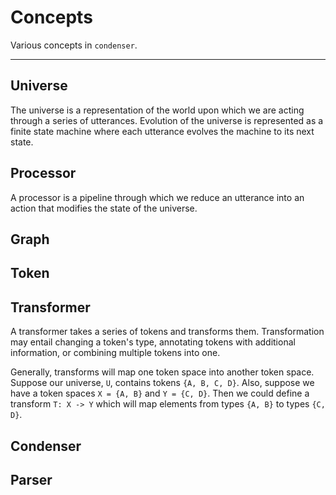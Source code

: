 # Concepts

Various concepts in `condenser`.

---

## Universe

The universe is a representation of the world upon which we are acting through a series of utterances. Evolution of the universe is represented as a finite state machine where each utterance evolves the machine to its next state.

## Processor

A processor is a pipeline through which we reduce an utterance into an action that modifies the state of the universe. 

## Graph

## Token

## Transformer

A transformer takes a series of tokens and transforms them. Transformation may entail changing a token's type, annotating tokens with additional information, or combining multiple tokens into one. 

Generally, transforms will map one token space into another token space. Suppose our universe, `U`, contains tokens `{A, B, C, D}`. Also, suppose we have a token spaces `X = {A, B}` and `Y = {C, D}`. Then we could define a transform `T: X -> Y` which will map elements from types `{A, B}` to types `{C, D}`.



## Condenser

## Parser
